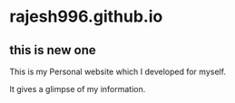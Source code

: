 # rajesh996.github.io
## this is new one

This is my Personal website which I developed for myself.

It gives a glimpse of my information.

